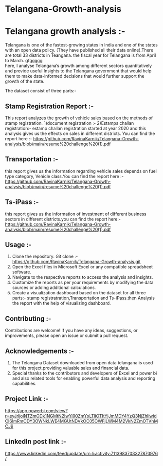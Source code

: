 # Telangana-Growth-analysis
# Telangana growth analysis :-
Telangana is one of the fastest-growing states in India and one of the states with an open data policy. (They have published all their data online).There are total 33 districts in Teangana. the fiscal year for Telangana is from April to March. gfggggg   
 here, I analyse Telangana’s growth among different sectors quantitatively and provide useful Insights to the Telangana government that would help them to make data-informed decisions that would further support the growth of the state.

The dataset consist of three parts:-
## Stamp Registration Report :- 
This report analyzes the growth of vehicle sales based on the methods of stamp registration.
1)document registration :-
2)Estamps challan registration:-
estamp challan registration started at year 2020 and this analysis gives us the effects on sales in different districts.
You can find the report here :- https://github.com/RavinaKarnik/Telangana-Growth-analysis/blob/main/resume%20challenge%20(1).pdf

##   Transportation  :-
this report gives us the information regarding vehicle sales depends on fuel type category, Vehicle class.You can find the report here :-https://github.com/RavinaKarnik/Telangana-Growth-analysis/blob/main/resume%20challenge%20(1).pdf

## Ts-iPass :- 
this report gives us the information of investment of different business sectors in different districts.you can find the report here:- https://github.com/RavinaKarnik/Telangana-Growth-analysis/blob/main/resume%20challenge%20(1).pdf

## Usage :- 
1. Clone the repository: Git clone :- https://github.com/RavinaKarnik/Telangana-Growth-analysis.git
2. Open the Excel files in Microsoft Excel or any compatible spreadsheet software.
3. Navigate to the respective reports to access the analysis and insights.
4. Customize the reports as per your requirements by modifying the data sources or adding additional calculations.
5. Create a visualization dashboard based on the dataset for all three parts:- stamp registratration,Transportation and Ts-iPass.then  Analysis the report with the help of visualizing dashboard.
   
## Contributing :-
Contributions are welcome! If you have any ideas, suggestions, or improvements, please open an issue or submit a pull request.

## Acknowledgements :-
1. The Telangana Dataset downloaded from open data telangana is used for this project.providing valuable sales and financial data.
2. Special thanks to the contributors and developers of Excel and power bi and also related tools for enabling powerful data analysis and reporting capabilities.

## Project Link :-
https://app.powerbi.com/view?r=eyJrIjoiNTZmODk1NGMtN2IwYi00ZmYxLTliOTItYjJmMDY4YzQ3NjZhIiwidCI6ImRmODY3OWNkLWE4MGUtNDVkOC05OWFjLWM4M2VkN2ZmOTVhMCJ9

## Linkedln post link :-
https://www.linkedin.com/feed/update/urn:li:activity:7113983703327870976/

